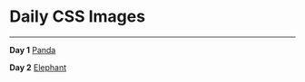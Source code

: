 # Daily CSS Images

***

**Day 1**
 [Panda](https://tomy8910.github.io/dailycssimages/panda/panda.html)

 **Day 2**
 [Elephant](https://tomy8910.github.io/dailycssimages/elephant/elephant.html)